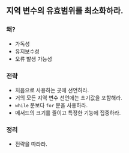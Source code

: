 ## 지역 변수의 유효범위를 최소화하라.

### 왜?

- 가독성
- 유지보수성
- 오류 발생 가능성

### 전략

- 처음으로 사용하는 곳에 선언하라.
- 거의 모든 지역 변수 선언에는 초기값을 포함해라.
- `while` 문보다 `for` 문을 사용하라.
- 메서드의 크기를 줄이고 특정한 기능에 집중하라.

### 정리

- 전략을 따라라.